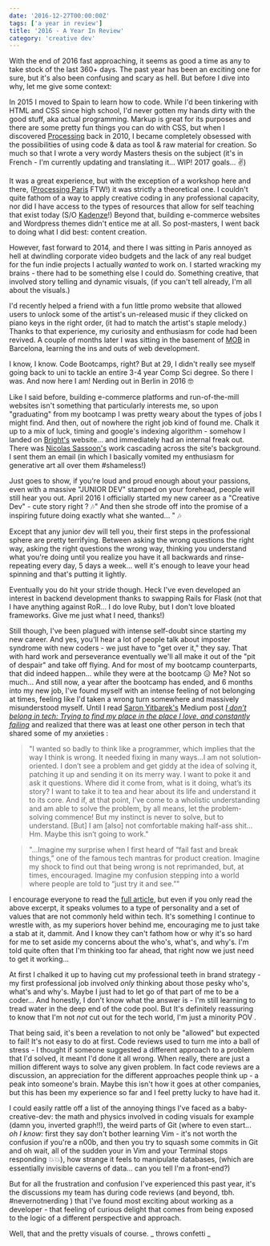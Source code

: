 ```yaml
---
date: '2016-12-27T00:00:00Z'
tags: ['a year in review']
title: '2016 - A Year In Review'
category: 'creative dev'
---
```


With the end of 2016 fast approaching, it seems as good a time as any to take stock of the last 360+ days. The past year has been an exciting one for sure, but it's also been confusing and scary as hell. But before I dive into why, let me give some context:

In 2015 I moved to Spain to learn how to code. While I'd been tinkering with HTML and CSS since high school, I'd never gotten my hands dirty with the good stuff, aka actual programming. Markup is great for its purposes and there are some pretty fun things you can do with CSS, but when I discovered [Processing](https://processing.org/) back in 2010, I became completely obsessed with the possibilities of using code & data as tool & raw material for creation. So much so that I wrote a very wordy Masters thesis on the subject (it's in French - I'm currently updating and translating it... WIP! 2017 goals... ✌️)

It was a great experience, but with the exception of a workshop here and there, ([Processing Paris](http://www.processingparis.org/) FTW!) it was strictly a theoretical one. I couldn't quite fathom of a way to apply creative coding in any professional capacity, nor did I have access to the types of resources that allow for self teaching that exist today (S/O [Kadenze](https://www.kadenze.com/)!) Beyond that, building e-commerce websites and Wordpress themes didn't entice me at all. So post-masters, I went back to doing what I did best: content creation.

However, fast forward to 2014, and there I was sitting in Paris annoyed as hell at dwindling corporate video budgets and the lack of any real budget for the fun indie projects I actually _wanted_ to work on. I started wracking my brains - there had to be something else I could do. Something creative, that involved story telling and dynamic visuals, (if you can't tell already, I'm all about the visuals.)

I'd recently helped a friend with a fun little promo website that allowed users to unlock some of the artist's un-released music if they clicked on piano keys in the right order, (it had to match the artist's staple melody.) Thanks to that experience, my curiosity and enthusiasm for code had been revived. A couple of months later I was sitting in the basement of [MOB](http://www.mob-barcelona.com/) in Barcelona, learning the ins and outs of web development.

I know, I know. Code Bootcamps, right? But at 29, I didn't really see myself going back to uni to tackle an entire 3-4 year Comp Sci degree. So there I was. And now here I am! Nerding out in Berlin in 2016 🤓

Like I said before, building e-commerce platforms and run-of-the-mill websites isn't something that particularly interests me, so upon "graduating" from my bootcamp I was pretty weary about the types of jobs I might find. And then, out of nowhere the right job kind of found me. Chalk it up to a mix of luck, timing and google's indexing algorithm - somehow I landed on [Bright's](https://brightfor.me/) website... and immediately had an internal freak out. There was [Nicolas Sassoon's](http://nicolassassoon.com/) work cascading across the site's background. I sent them an email (in which I basically vomited my enthusiasm for generative art all over them #shameless!)

Just goes to show, if you're loud and proud enough about your passions, even with a massive "JUNIOR DEV" stamped on your forehead, people will still hear you out. April 2016 I officially started my new career as a "Creative Dev" - cute story right ? 🎶" And then she strode off into the promise of a inspiring future doing exactly what she wanted... " 🎶

Except that any junior dev will tell you, their first steps in the professional sphere are pretty terrifying. Between asking the wrong questions the right way, asking the right questions the wrong way, thinking you understand what you're doing until you realize you have it all backwards and rinse-repeating every day, 5 days a week... well it's enough to leave your head spinning and that's putting it lightly.

Eventually you do hit your stride though. Heck I've even developed an interest in backend development thanks to swapping Rails for Flask (not that I have anything against RoR... I do love Ruby, but I don't love bloated frameworks. Give me just what I need, thanks!)

Still though, I've been plagued with intense self-doubt since starting my new career. And yes, you'll hear a lot of people talk about imposter syndrome with new coders - we just have to "get over it," they say. That with hard work and perseverance eventually we'll all make it out of the "pit of despair" and take off flying. And for most of my bootcamp counterparts, that did indeed happen... while they were at the bootcamp 😑 Me? Not so much... And still now, a year after the bootcamp has ended, and 6 months into my new job, I've found myself with an intense feeling of not belonging at times, feeling like I'd taken a wrong turn somewhere and massively misunderstood myself. Until I read [Saron Yitbarek's](https://twitter.com/saronyitbarek) Medium post [_I don’t belong in tech: Trying to find my place in the place I love, and constantly failing_](https://medium.com/startup-grind/i-dont-belong-in-tech-3d73d8fd6f34#.15kmvaomt) and realized that there was at least one other person in tech that shared some of my anxieties :

> "I wanted so badly to think like a programmer, which implies that the way I think is wrong. It needed fixing in many ways...I am not solution-oriented. I don’t see a problem and get giddy at the idea of solving it, patching it up and sending it on its merry way. I want to poke it and ask it questions. Where did it come from, what is it doing, what’s its story? I want to take it to tea and hear about its life and understand it to its core. And if, at that point, I’ve come to a wholistic understanding and am able to solve the problem, by all means, let the problem-solving commence! But my instinct is never to solve, but to understand. [But] I am [also] not comfortable making half-ass shit... Hm. Maybe this isn’t going to work."

> "...Imagine my surprise when I first heard of “fail fast and break things,” one of the famous tech mantras for product creation. Imagine my shock to find out that being wrong is not reprimanded, but, at times, encouraged. Imagine my confusion stepping into a world where people are told to “just try it and see.”"

I encourage everyone to read the [full article](https://medium.com/startup-grind/i-dont-belong-in-tech-3d73d8fd6f34#.44yplsihm), but even if you only read the above excerpt, it speaks volumes to a type of personality and a set of values that are not commonly held within tech. It's something I continue to wrestle with, as my superiors hover behind me, encouraging me to just take a stab at it, dammit. And I know they can't fathom how or why it's so hard for me to set aside my concerns about the who's, what's, and why's. I'm told quite often that I'm thinking too far ahead, that right now we just need to get it working...

At first I chalked it up to having cut my professional teeth in brand strategy - my first professional job involved _only_ thinking about those pesky who's, what's and why's. Maybe I just had to let go of that part of me to be a coder... And honestly, I don't know what the answer is - I'm still learning to tread water in the deep end of the code pool. But It's definitely reassuring to know that I'm not _not_ cut out for the tech world, I'm just a minority POV .

That being said, it's been a revelation to not only be "allowed" but expected to fail! It's not easy to do at first. Code reviews used to turn me into a ball of stress - I thought if someone suggested a different approach to a problem that I'd solved, it meant I'd done it all wrong. When really, there are just a million different ways to solve any given problem. In fact code reviews are a discussion, an appreciation for the different approaches people think up - a peak into someone's brain. Maybe this isn't how it goes at other companies, but this has been my experience so far and I feel pretty lucky to have had it.

I could easily rattle off a list of the annoying things I've faced as a baby-creative-dev: the math and physics involved in coding visuals for example (damn you, inverted graph!!), the weird parts of Git (where to even start... _oh I know:_ first they say don't bother learning Vim - it's not worth the confusion if you're a n00b, and then you try to squash some commits in Git and oh wait, all of the sudden your in Vim and your Terminal stops responding 💥💥), how strange it feels to manipulate databases, (which are essentially invisible caverns of data... can you tell I'm a front-end?)

But for all the frustration and confusion I've experienced this past year, it's the discussions my team has during code reviews (and beyond, tbh. #nevernotnerding ) that I've found most exciting about working as a developer - that feeling of curious delight that comes from being exposed to the logic of a different perspective and approach.

Well, that and the pretty visuals of course. _ throws confetti _
